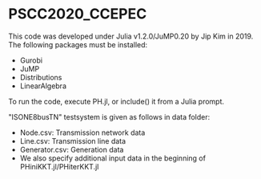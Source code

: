 # PSCC2020_CCEPEC

This code was developed under Julia v1.2.0/JuMP0.20 by Jip Kim in 2019.
The following packages must be installed:

  - Gurobi
  - JuMP
  - Distributions
  - LinearAlgebra
 
To run the code, execute PH.jl, or include() it from a Julia prompt.

"ISONE8busTN" testsystem is given as follows in data folder:
  - Node.csv: Transmission network data
  - Line.csv: Transmission line data
  - Generator.csv: Generation data
  - We also specify additional input data in the beginning of PHiniKKT.jl/PHiterKKT.jl
